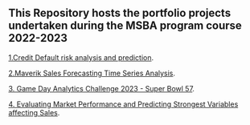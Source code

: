 ## This Repository hosts the portfolio projects undertaken during the MSBA program course 2022-2023

[1.Credit Default risk analysis and prediction](https://github.com/DebiAn575/Business_Applications/tree/main/Home_Credit_Default_Risk_prediction).

[2.Maverik Sales Forecasting Time Series Analysis](https://github.com/DebiAn575/Business_Applications/tree/main/Maverik_Sales_Forecasting).

[3. Game Day Analytics Challenge 2023 - Super Bowl 57](https://github.com/DebiAn575/Business_Applications/tree/main/Game%20Day%20Analytics%202023).

[4. Evaluating Market Performance and Predicting Strongest Variables affecting Sales](https://github.com/DebiAn575/Business_Applications/tree/main/XAI_Understanding_which_predictors_affect_product_sale).



